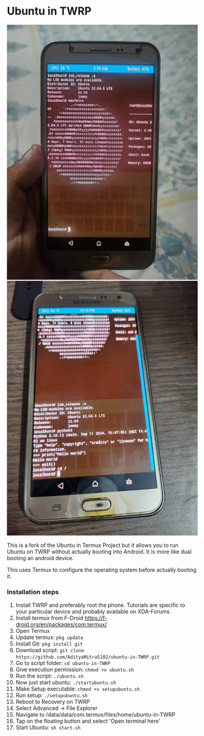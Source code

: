 # Ubuntu in TWRP
![image](img1.jpg)
![image](img2.jpg)

This is a fork of the Ubuntu in Termux Project but it allows you to run Ubuntu on TWRP without actually booting into Android. It is more like dual booting an android device.

This uses Termux to configure the operating system before actually booting it.

### Installation steps

1. Install TWRP and preferably root the phone. Tutorials are specific to your particular device and probably available on XDA-Forums
2. Install termux from F-Droid https://f-droid.org/en/packages/com.termux/
3. Open Termux
4. Update termux: `pkg update`
5. Install Git: `pkg install git`
6. Download script: `git clone https://github.com/AdityaMitra5102/ubuntu-in-TWRP.git`
7. Go to script folder: `cd ubuntu-in-TWRP`
8. Give execution permission: `chmod +x ubuntu.sh`
9. Run the script: `./ubuntu.sh`
10. Now just start ubuntu: `./startubuntu.sh`
11. Make Setup executable: `chmod +x setupubuntu.sh`
12. Run setup: `./setupubuntu.sh`
13. Reboot to Recovery on TWRP
14. Select Advanced -> File Explorer
15. Navigate to /data/data/com.termux/files/home/ubuntu-in-TWRP
16. Tap on the floating button and select 'Open terminal here'
17. Start Ubuntu: `sh start.sh`
